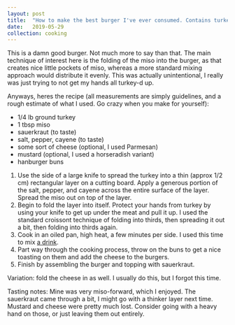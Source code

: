 ```yaml
---
layout: post
title:  "How to make the best burger I've ever consumed. Contains turkey and miso."
date:   2019-05-29
collection: cooking
---
```


This is a damn good burger. Not much more to say than that. The main technique of interest here is the folding of the miso into the burger, as that creates nice little pockets of miso, whereas a more standard mixing approach would distribute it evenly. This was actually unintentional, I really was just trying to not get my hands all turkey-d up.

Anyways, heres the recipe (all measurements are simply guidelines, and a rough estimate of what I used. Go crazy when you make for yourself):
- 1/4 lb ground turkey
- 1 tbsp miso
- sauerkraut (to taste)
- salt, pepper, cayene (to taste)
- some sort of cheese (optional, I used Parmesan)
- mustard (optional, I used a horseradish variant)
- hanburger buns

1. Use the side of a large knife to spread the turkey into a thin (approx 1/2 cm) rectangular layer on a cutting board. Apply a generous portion of the salt, pepper, and cayene across the entire surface of the layer. Spread the miso out on top of the layer.
1. Begin to fold the layer into itself. Protect your hands from turkey by using your knife to get up under the meat and pull it up. I used the standard croissont technique of folding into thirds, then spreading it out a bit, then folding into thirds again.
1. Cook in an oiled pan, high heat, a few minutes per side. I used this time to mix [a drink](https://www.youtube.com/watch?v=21FYGS5YZUg).
1. Part way through the cooking process, throw on the buns to get a nice toasting on them and add the cheese to the burgers.
1. Finish by assembling the burger and topping with sauerkraut.

Variation: fold the cheese in as well. I usually do this, but I forgot this time.

Tasting notes: Mine was very miso-forward, which I enjoyed. The sauerkraut came through a bit, I might go with a thinker layer next time. Mustard and cheese were pretty much lost. Consider going with a heavy hand on those, or just leaving them out entirely.